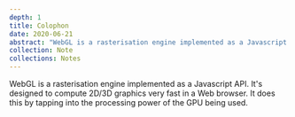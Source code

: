 ```yaml
---
depth: 1
title: Colophon
date: 2020-06-21
abstract: "WebGL is a rasterisation engine implemented as a Javascript API. It's designed to compute 2D/3D graphics very fast in a Web browser. It does this by tapping into the processing power of the GPU being used."
collection: Note
collections: Notes
---
```

WebGL is a rasterisation engine implemented as a Javascript API. It's designed to compute 2D/3D graphics very fast in a Web browser. It does this by tapping into the processing power of the GPU being used.